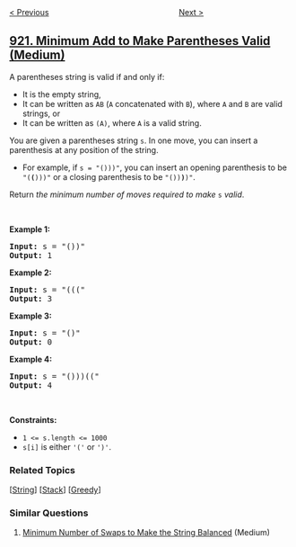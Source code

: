 <!--|This file generated by command(leetcode description); DO NOT EDIT.    |-->
<!--+----------------------------------------------------------------------+-->
<!--|@author    openset <openset.wang@gmail.com>                           |-->
<!--|@link      https://github.com/openset                                 |-->
<!--|@home      https://github.com/openset/leetcode                        |-->
<!--+----------------------------------------------------------------------+-->

[< Previous](../number-of-music-playlists "Number of Music Playlists")
　　　　　　　　　　　　　　　　
[Next >](../sort-array-by-parity-ii "Sort Array By Parity II")

## [921. Minimum Add to Make Parentheses Valid (Medium)](https://leetcode.com/problems/minimum-add-to-make-parentheses-valid "使括号有效的最少添加")

<p>A parentheses string is valid if and only if:</p>

<ul>
	<li>It is the empty string,</li>
	<li>It can be written as <code>AB</code> (<code>A</code> concatenated with <code>B</code>), where <code>A</code> and <code>B</code> are valid strings, or</li>
	<li>It can be written as <code>(A)</code>, where <code>A</code> is a valid string.</li>
</ul>

<p>You are given a parentheses string <code>s</code>. In one move, you can insert a parenthesis at any position of the string.</p>

<ul>
	<li>For example, if <code>s = &quot;()))&quot;</code>, you can insert an opening parenthesis to be <code>&quot;(<strong>(</strong>)))&quot;</code> or a closing parenthesis to be <code>&quot;())<strong>)</strong>)&quot;</code>.</li>
</ul>

<p>Return <em>the minimum number of moves required to make </em><code>s</code><em> valid</em>.</p>

<p>&nbsp;</p>
<p><strong>Example 1:</strong></p>

<pre>
<strong>Input:</strong> s = &quot;())&quot;
<strong>Output:</strong> 1
</pre>

<p><strong>Example 2:</strong></p>

<pre>
<strong>Input:</strong> s = &quot;(((&quot;
<strong>Output:</strong> 3
</pre>

<p><strong>Example 3:</strong></p>

<pre>
<strong>Input:</strong> s = &quot;()&quot;
<strong>Output:</strong> 0
</pre>

<p><strong>Example 4:</strong></p>

<pre>
<strong>Input:</strong> s = &quot;()))((&quot;
<strong>Output:</strong> 4
</pre>

<p>&nbsp;</p>
<p><strong>Constraints:</strong></p>

<ul>
	<li><code>1 &lt;= s.length &lt;= 1000</code></li>
	<li><code>s[i]</code> is either <code>&#39;(&#39;</code> or <code>&#39;)&#39;</code>.</li>
</ul>

### Related Topics
  [[String](../../tag/string/README.md)]
  [[Stack](../../tag/stack/README.md)]
  [[Greedy](../../tag/greedy/README.md)]

### Similar Questions
  1. [Minimum Number of Swaps to Make the String Balanced](../minimum-number-of-swaps-to-make-the-string-balanced) (Medium)
